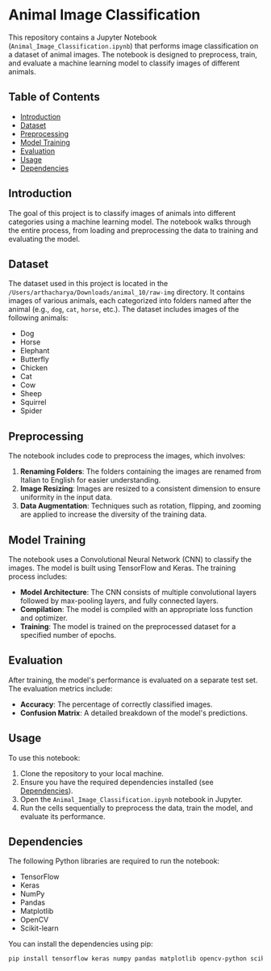 # Animal Image Classification

This repository contains a Jupyter Notebook (`Animal_Image_Classification.ipynb`) that performs image classification on a dataset of animal images. The notebook is designed to preprocess, train, and evaluate a machine learning model to classify images of different animals.

## Table of Contents
- [Introduction](#introduction)
- [Dataset](#dataset)
- [Preprocessing](#preprocessing)
- [Model Training](#model-training)
- [Evaluation](#evaluation)
- [Usage](#usage)
- [Dependencies](#dependencies)

## Introduction
The goal of this project is to classify images of animals into different categories using a machine learning model. The notebook walks through the entire process, from loading and preprocessing the data to training and evaluating the model.

## Dataset
The dataset used in this project is located in the `/Users/arthacharya/Downloads/animal_10/raw-img` directory. It contains images of various animals, each categorized into folders named after the animal (e.g., `dog`, `cat`, `horse`, etc.). The dataset includes images of the following animals:
- Dog
- Horse
- Elephant
- Butterfly
- Chicken
- Cat
- Cow
- Sheep
- Squirrel
- Spider

## Preprocessing
The notebook includes code to preprocess the images, which involves:
1. **Renaming Folders**: The folders containing the images are renamed from Italian to English for easier understanding.
2. **Image Resizing**: Images are resized to a consistent dimension to ensure uniformity in the input data.
3. **Data Augmentation**: Techniques such as rotation, flipping, and zooming are applied to increase the diversity of the training data.

## Model Training
The notebook uses a Convolutional Neural Network (CNN) to classify the images. The model is built using TensorFlow and Keras. The training process includes:
- **Model Architecture**: The CNN consists of multiple convolutional layers followed by max-pooling layers, and fully connected layers.
- **Compilation**: The model is compiled with an appropriate loss function and optimizer.
- **Training**: The model is trained on the preprocessed dataset for a specified number of epochs.

## Evaluation
After training, the model's performance is evaluated on a separate test set. The evaluation metrics include:
- **Accuracy**: The percentage of correctly classified images.
- **Confusion Matrix**: A detailed breakdown of the model's predictions.

## Usage
To use this notebook:
1. Clone the repository to your local machine.
2. Ensure you have the required dependencies installed (see [Dependencies](#dependencies)).
3. Open the `Animal_Image_Classification.ipynb` notebook in Jupyter.
4. Run the cells sequentially to preprocess the data, train the model, and evaluate its performance.

## Dependencies
The following Python libraries are required to run the notebook:
- TensorFlow
- Keras
- NumPy
- Pandas
- Matplotlib
- OpenCV
- Scikit-learn

You can install the dependencies using pip:
```bash
pip install tensorflow keras numpy pandas matplotlib opencv-python scikit-learn


